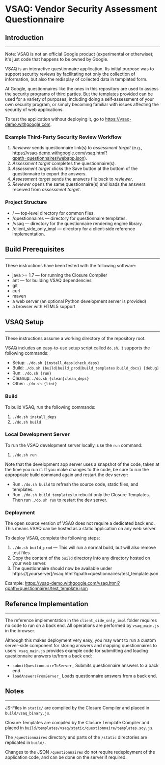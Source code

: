 # VSAQ: Vendor Security Assessment Questionnaire

## Introduction
----
Note: VSAQ is not an official Google product (experimental or otherwise);
it's just code that happens to be owned by Google.

VSAQ is an interactive questionnaire application. Its initial purpose was
to support security reviews by facilitating not only the collection of
information, but also the redisplay of collected data in templated form.

At Google, questionnaires like the ones in this repository are used to
assess the security programs of third parties. But the templates provided
can be used for a variety of purposes, including doing a self-assessment
of your own security program, or simply becoming familiar with issues
affecting the security of web applications.

To test the application without deploying it, go to https://vsaq-demo.withgoogle.com.


### Example Third-Party Security Review Workflow
1. *Reviewer* sends questionnaire link(s) to *assessment target*
(e.g., https://vsaq-demo.withgoogle.com/vsaq.html?qpath=questionnaires/webapp.json).
1. *Assessment target* completes the questionnaire(s).
1. *Assessment target* clicks the Save button at the bottom of the questionnaire
to export the answers.
1. *Assessment target* sends the answers file back to *reviewer*.
1. *Reviewer* opens the same questionnaire(s) and loads the answers received
from *assessment target*.


### Project Structure

* / — top-level directory for common files.
* /questionnaires — directory for questionnaire templates.
* /vsaq — directory for the questionnaire rendering engine library.
* /client_side_only_impl — directory for a client-side reference implementation.


## Build Prerequisites
----
These instructions have been tested with the following software:

* java >= 1.7 — for running the Closure Compiler
* ant — for building VSAQ dependencies
* git
* curl
* maven
* a web server (an optional Python development server is provided)
* a browser with HTML5 support


## VSAQ Setup
----
These instructions assume a working directory of the repository root.

VSAQ includes an easy-to-use setup script called `do.sh`. It supports the
following commands:

 * Setup:   `./do.sh {install_deps|check_deps}`
 * Build:   `./do.sh {build|build_prod|build_templates|build_docs} [debug]`
 * Run:     `./do.sh {run}`
 * Cleanup: `./do.sh {clean|clean_deps}`
 * Other:   `./do.sh {lint}`


### Build

To build VSAQ, run the following commands:

1. `./do.sh install_deps`
1. `./do.sh build`


### Local Development Server
To run the VSAQ development server locally, use the `run` command:

1. `./do.sh run`

Note that the development app server uses a snapshot of the code, taken
at the time you run it. If you make changes to the code, be sure to run the
appropriate build command again and restart the dev server:

 * Run `./do.sh build`  to refresh the source code, static files, and templates.
 * Run `./do.sh build_templates` to rebuild only the Closure Templates. Then
 run `./do.sh run` to restart the dev server.


### Deployment
The open source version of VSAQ does not require a dedicated back end. This means
VSAQ can be hosted as a static application on any web server.

To deploy VSAQ, complete the following steps:

1. `./do.sh build_prod` — This will run a normal build, but will also remove
test files.
1. Copy the content of the `build` directory into any directory hosted on your
web server.
1. The questionnaire should now be available under
https://[yourserver]/vsaq.html?qpath=questionnaires/test_template.json

Example: https://vsaq-demo.withgoogle.com/vsaq.html?qpath=questionnaires/test_template.json


## Reference Implementation
----
The reference implementation in the `client_side_only_impl` folder requires no
code to run on a back end. All operations are performed by `vsaq_main.js` in the
browser.

Although this makes deployment very easy, you may want to run a custom
server-side component for storing answers and mapping questionnaires
to users. `vsaq_main.js` provides example code for submitting and loading questionnaire
answers to/from a back end:

 * `submitQuestionnaireToServer_` Submits questionnaire answers to a back end.
 * `loadAnswersFromServer_` Loads questionnaire answers from a back end.


## Notes
----
JS-Files in `static/` are compiled by the Closure Compiler and placed in
`build/vsaq_binary.js`.

Closure Templates are compiled by the Closure Template Compiler
and placed in `build/templates/vsaq/static/questionnaire/templates.soy.js`.

The `/questionnaires` directory and parts of the `/static` directories are
replicated in `build/`.

Changes to the JSON `/questionnaires` do not require redeployment of the
application code, and can be done on the server if required.
